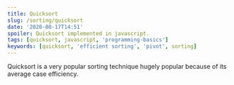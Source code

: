 ```yaml
---
title: Quicksort
slug: /sorting/quicksort
date: '2020-08-17T14:51'
spoiler: Quicksort implemented in javascript.
tags: [quicksort, javascript, 'programming-basics']
keywords: [quicksort, 'efficient sorting', 'pivot', sorting]
---
```


Quicksort is a very popular sorting technique hugely popular because of its average case efficiency.
